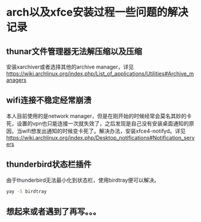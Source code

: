 # arch以及xfce安装过程一些问题的解决记录

## thunar文件管理器无法解压缩以及压缩
安装xarchiver或者选择其他的archive manager，详见 https://wiki.archlinux.org/index.php/List_of_applications/Utilities#Archive_managers

## wifi连接不稳定经常崩溃
本人目前使用的是network manager，但是在刚开始的时候经常会莫名其妙的卡死，设置的vpn也只能连接一次就失效了，之后发现是自己没有安装桌面通知的原因，当wifi想发出通知的时候变卡死了。解决办法，安装xfce4-notifyd。详见 https://wiki.archlinux.org/index.php/Desktop_notifications#Notification_servers

## thunderbird状态栏插件
由于thunderbird无法最小化到状态栏，使用birdtray便可以解决。
```bash
yay -S birdtray
```

## 想起来或者遇到了再写。。。